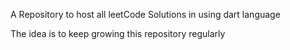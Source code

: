 A Repository to host all leetCode Solutions in using dart language

The idea is to keep growing this repository regularly